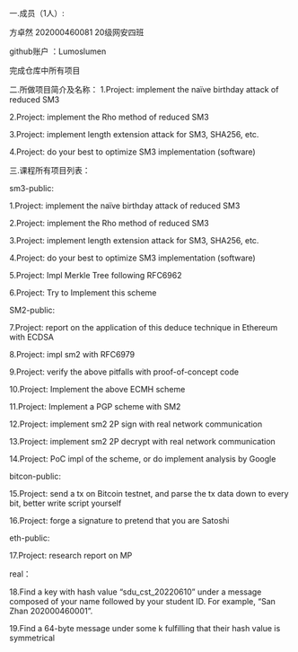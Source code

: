 一.成员（1人）: 

方卓然  202000460081 20级网安四班

github账户 ：Lumoslumen

完成仓库中所有项目

      
二.所做项目简介及名称：
1.Project: implement the naïve birthday attack of reduced SM3

2.Project: implement the Rho method of reduced SM3

3.Project: implement length extension attack for SM3, SHA256, etc.

4.Project: do your best to optimize SM3 implementation (software)

三.课程所有项目列表：


sm3-public:

1.Project: implement the naïve birthday attack of reduced SM3

2.Project: implement the Rho method of reduced SM3

3.Project: implement length extension attack for SM3, SHA256, etc.

4.Project: do your best to optimize SM3 implementation (software)

5.Project: Impl Merkle Tree following RFC6962

6.Project: Try to Implement this scheme


SM2-public:

7.Project: report on the application of this deduce technique in Ethereum with ECDSA

8.Project: impl sm2 with RFC6979

9.Project: verify the above pitfalls with proof-of-concept code

10.Project: Implement the above ECMH scheme

11.Project: Implement a PGP scheme with SM2

12.Project: implement sm2 2P sign with real network communication

13.Project: implement sm2 2P decrypt with real network communication

14.Project: PoC impl of the scheme, or do implement analysis by Google


bitcon-public:

15.Project: send a tx on Bitcoin testnet, and parse the tx data down to every bit, better write script yourself 

16.Project: forge a signature to pretend that you are Satoshi


eth-public:

17.Project: research report on MP



real：

18.Find a key with hash value “sdu_cst_20220610” under a message composed of your name followed by your student ID. For example, “San Zhan 202000460001”.

19.Find a 64-byte message under some k fulfilling that their hash value is symmetrical

